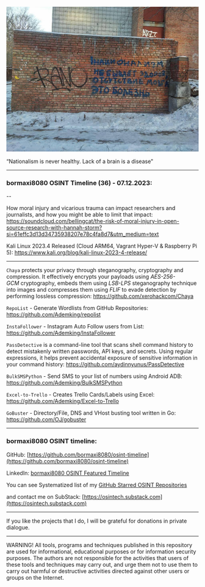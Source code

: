 ![alt text](img/36.jpg)

“Nationalism is never healthy. Lack of a brain is a disease"

----
### bormaxi8080 OSINT Timeline (36) - 07.12.2023:

--

How moral injury and vicarious trauma can impact researchers and journalists, and how you might be able to limit that impact: https://soundcloud.com/bellingcat/the-risk-of-moral-injury-in-open-source-research-with-hannah-storm?si=61effc3d13d34735938207e78c4fa8d7&utm_medium=text

Kali Linux 2023.4 Released (Cloud ARM64, Vagrant Hyper-V & Raspberry Pi 5): https://www.kali.org/blog/kali-linux-2023-4-release/

----

```Chaya``` protects your privacy through steganography, cryptography and compression. It effectively encrypts your payloads using _AES-256-GCM_ cryptography, embeds them using _LSB-LPS_ steganography technique into images and compresses them using _FLIF_ to evade detection by performing lossless compression: https://github.com/xerohackcom/Chaya

```RepoList``` - Generate Wordlists from GitHub Repositories: https://github.com/Ademking/repolist

```InstaFollower``` - Instagram Auto Follow users from List: https://github.com/Ademking/InstaFollower

```PassDetective``` is a command-line tool that scans shell command history to detect mistakenly written passwords, API keys, and secrets. Using regular expressions, it helps prevent accidental exposure of sensitive information in your command history: https://github.com/aydinnyunus/PassDetective

```BulkSMSPython``` - Send SMS to your list of numbers using Android ADB: https://github.com/Ademking/BulkSMSPython

```Excel-to-Trello``` - Creates Trello Cards/Labels using Excel: https://github.com/Ademking/Excel-to-Trello

```GoBuster``` - Directory/File, DNS and VHost busting tool written in Go: https://github.com/OJ/gobuster

----
### bormaxi8080 OSINT timeline:

GitHub: [https://github.com/bormaxi8080/osint-timeline](https://github.com/bormaxi8080/osint-timeline)

LinkedIn: [bormaxi8080 OSINT Featured Timeline](https://www.linkedin.com/in/osintech/details/featured/)

You can see Systematized list of my [GitHub Starred OSINT Repositories](https://github.com/bormaxi8080/osint-repos-list)

and contact me on SubStack: [https://osintech.substack.com](https://osintech.substack.com)

----

If you like the projects that I do, I will be grateful for donations in private dialogue.

----

WARNING! All tools, programs and techniques published in this repository are used for informational, educational purposes or for information security purposes. The authors are not responsible for the activities that users of these tools and techniques may carry out, and urge them not to use them to carry out harmful or destructive activities directed against other users or groups on the Internet.
